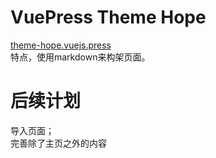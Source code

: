# VuePress Theme Hope
[theme-hope.vuejs.press](https://theme-hope.vuejs.press/zh/)<br>
特点，使用markdown来构架页面。
# 后续计划
导入页面；<br>
完善除了主页之外的内容
